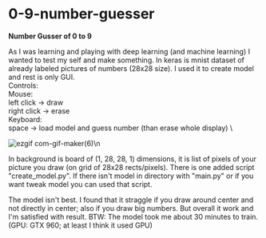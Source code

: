 # 0-9-number-guesser

**Number Gusser of 0 to 9**

As I was learning and playing with deep learning (and machine learning) I wanted to test my self and make something. In keras is mnist dataset of already labeled pictures of numbers (28x28 size). I used it to create model and rest is only GUI. \
Controls: \
Mouse: \
  left click -> draw \
  right click -> erase \
 Keyboard: \
  space -> load model and guess number (than erase whole display) \

![ezgif com-gif-maker(6)](https://user-images.githubusercontent.com/57571014/84257428-99219800-ab15-11ea-96d5-ebeb253d4b83.gif)\n

In background is board of (1, 28, 28, 1) dimensions, it is list of pixels of your picture you draw (on grid of 28x28 rects/pixels).
There is one added script "create_model.py". If there isn't model in directory with "main.py" or if you want tweak model you can  used that script.

The model isn't best. I found that it straggle if you draw around center and not directly in center; also if you draw big numbers. But overall it work and I'm satisfied with result. 
BTW: The model took me about 30 minutes to train. (GPU: GTX 960; at least I think it used GPU)
